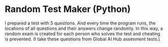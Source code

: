 # Random Test Maker (Python)
 I prepared a test with 5 questions. And every time the program runs, the locations of all questions and their answers change randomly. In this way, a random exam is created for each person who solves the test and cheating is prevented.
 (I take these questions from Global AI Hub assesment tests.)

